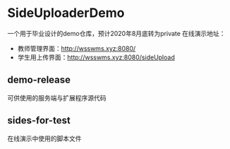 # SideUploaderDemo
 一个用于毕业设计的demo仓库，预计2020年8月底转为private
 在线演示地址：
 * 教师管理界面：http://wsswms.xyz:8080/
 * 学生用上传界面：http://wsswms.xyz:8080/sideUpload

## demo-release
可供使用的服务端与扩展程序源代码

## sides-for-test
在线演示中使用的脚本文件
